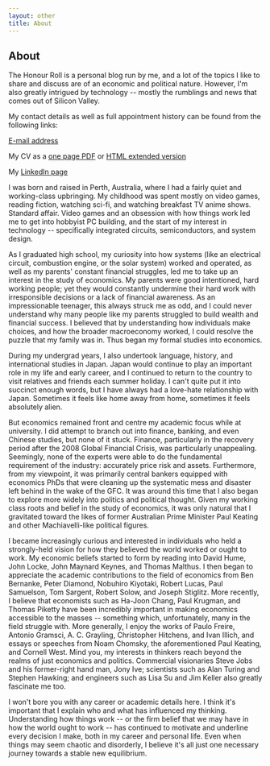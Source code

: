 ```yaml
---
layout: other
title: About
---
```

## About

The Honour Roll is a personal blog run by me, and a lot of the topics I like to share and discuss are of an economic and political nature. However, I'm also greatly intrigued by technology -- mostly the rumblings and news that comes out of Silicon Valley.

My contact details as well as full appointment history can be found from the following links:

[E-mail address](mailto:david.murakami@economics.ox.ac.uk)

My CV as a [one page PDF](https://drive.google.com/open?id=1NcfCOuNB1ws3utBeYd1FjKn0C5ODY6P8) or [HTML extended version](https://hirothreading.github.io/thehonourroll/htmlcv.html)

My [LinkedIn page](https://www.linkedin.com/in/d-h-murakami/)

I was born and raised in Perth, Australia, where I had a fairly quiet and working-class upbringing. My childhood was spent mostly on video games, reading fiction, watching sci-fi, and watching breakfast TV anime shows. Standard affair. Video games and an obsession with how things work led me to get into hobbyist PC building, and the start of my interest in technology -- specifically integrated circuits, semiconductors, and system design.

As I graduated high school, my curiosity into how systems (like an electrical circuit, combustion engine, or the solar system) worked and operated, as well as my parents' constant financial struggles, led me to take up an interest in the study of economics. My parents were good intentioned, hard working people; yet they would constantly undermine their hard work with irresponsible decisions or a lack of financial awareness. As an impressionable teenager, this always struck me as odd, and I could never understand why many people like my parents struggled to build wealth and financial success. I believed that by understanding how individuals make choices, and how the broader macroeconomy worked, I could resolve the puzzle that my family was in. Thus began my formal studies into economics.

During my undergrad years, I also undertook language, history, and international studies in Japan. Japan would continue to play an important role in my life and early career, and I continued to return to the country to visit relatives and friends each summer holiday. I can't quite put it into succinct enough words, but I have always had a love-hate relationship with Japan. Sometimes it feels like home away from home, sometimes it feels absolutely alien.

But economics remained front and centre my academic focus while at university. I did attempt to branch out into finance, banking, and even Chinese studies, but none of it stuck. Finance, particularly in the recovery period after the 2008 Global Financial Crisis, was particularly unappealing. Seemingly, none of the experts were able to do the fundamental requirement of the industry: accurately price risk and assets. Furthermore, from my viewpoint, it was primarily central bankers equipped with economics PhDs that were cleaning up the systematic mess and disaster left behind in the wake of the GFC. It was around this time that I also began to explore more widely into politics and political thought. Given my working class roots and belief in the study of economics, it was only natural that I gravitated toward the likes of former Australian Prime Minister Paul Keating and other Machiavelli-like political figures.

I became increasingly curious and interested in individuals who held a strongly-held vision for how they believed the world worked or ought to work. My economic beliefs started to form by reading into David Hume, John Locke, John Maynard Keynes, and Thomas Malthus. I then began to appreciate the academic contributions to the field of economics from Ben Bernanke, Peter Diamond, Nobuhiro Kiyotaki, Robert Lucas, Paul Samuelson, Tom Sargent, Robert Solow, and Joseph Stiglitz. More recently, I believe that economists such as Ha-Joon Chang, Paul Krugman, and Thomas Piketty have been incredibly important in making economics accessible to the masses -- something which, unfortunately, many in the field struggle with. More generally, I enjoy the works of Paulo Freire, Antonio Gramsci, A. C. Grayling, Christopher Hitchens, and Ivan Illich, and essays or speeches from Noam Chomsky, the aforementioned Paul Keating, and Cornell West. Mind you, my interests in thinkers reach beyond the realms of just economics and politics. Commercial visionaries Steve Jobs and his former-right hand man, Jony Ive; scientists such as Alan Turing and Stephen Hawking; and engineers such as Lisa Su and Jim Keller also greatly fascinate me too.

I won't bore you with any career or academic details here. I think it's important that I explain who and what has influenced my thinking. Understanding how things work -- or the firm belief that we may have in how the world ought to work -- has continued to motivate and underline every decision I make, both in my career and personal life. Even when things may seem chaotic and disorderly, I believe it's all just one necessary journey towards a stable new equilibrium.
